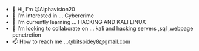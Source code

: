 - 👋 Hi, I’m @Alphavision20
- 👀 I’m interested in ... Cybercrime
- 🌱 I’m currently learning ... HACKING AND KALI LINUX
- 💞️ I’m looking to collaborate on ... kali and hacking servers ,sql ,webpage penetretion
- 📫 How to reach me ...@bitspidey8@gmail.com

<!---
Alphavision20/Alphavision20 is a ✨ special ✨ repository because its `README.md` (this file) appears on your GitHub profile.
